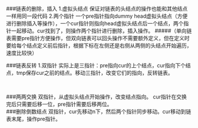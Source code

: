 ###链表的删除，插入
1.虚拟头结点
保证对链表的头结点的操作也能和其他结点一样用同一段代码
2.两个指针
一个pre指针指向dummy head虚拟头结点（方便进行删除插入等操作），一个cur指针则指向head虚拟头结点后一个结点，两个指针一起移动。cur找到了，则操作两个指针进行删除，插入操作。
#####（单向链表需要pre指针方便操作，但双向链表可以回头操作不需要额外定义，但在定义时要给每个结点定义前后指针，根据下标在左侧还是右侧从两侧的头结点开始遍历，速度比较快）
<br>

###链表反转
1.双指针
实际上是三指针：pre指向cur的上个结点，cur指向下个结点，tmp保存cur之前的结点。移动三指针，改变它们的指向，反转链表。

<br>

###两两交换
双指针，从虚拟头结点开始操作，改变结点指向。
cur指针在交换完后只需要后移一位，pre指针需要后移两位。
<br>
###删除倒数结点
双指针，cur先移动n下，然后两个指针同步移动。cur移动到链表末尾，操作pre指针。